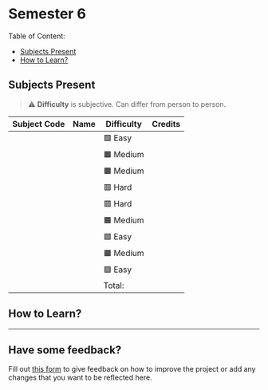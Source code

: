 # Semester 6

Table of Content:

- [Subjects Present](#subjects-present)
- [How to Learn?](#how-to-learn)


## Subjects Present

> ⚠ **Difficulty** is subjective. Can differ from person to person.

| Subject Code | Name | Difficulty | Credits |
| ------------ | ---- | ---------- | ------- |
|  |  | 🟩 Easy |  |
|  |  | 🟧 Medium |  |
|  |  | 🟧 Medium |  |
|  |  | 🟥 Hard | |
|  |  | 🟥 Hard |  |
|  |  | 🟧 Medium |  |
|  |  | 🟩 Easy |  |
|  |  | 🟧 Medium |  |
|  |  | 🟩 Easy |  |
| | | Total: |  |

## How to Learn?

---

## Have some feedback?

Fill out [this form](https://docs.google.com/forms/d/e/1FAIpQLSfNQDOQkEKPubOBRIhselYTjCv82qv7qTyPh6exFvkT3sumhw/viewform?usp=pp_url&entry.34189569=Notes+Initiative) to give feedback on how to improve the project or add any changes that you want to be reflected here.

